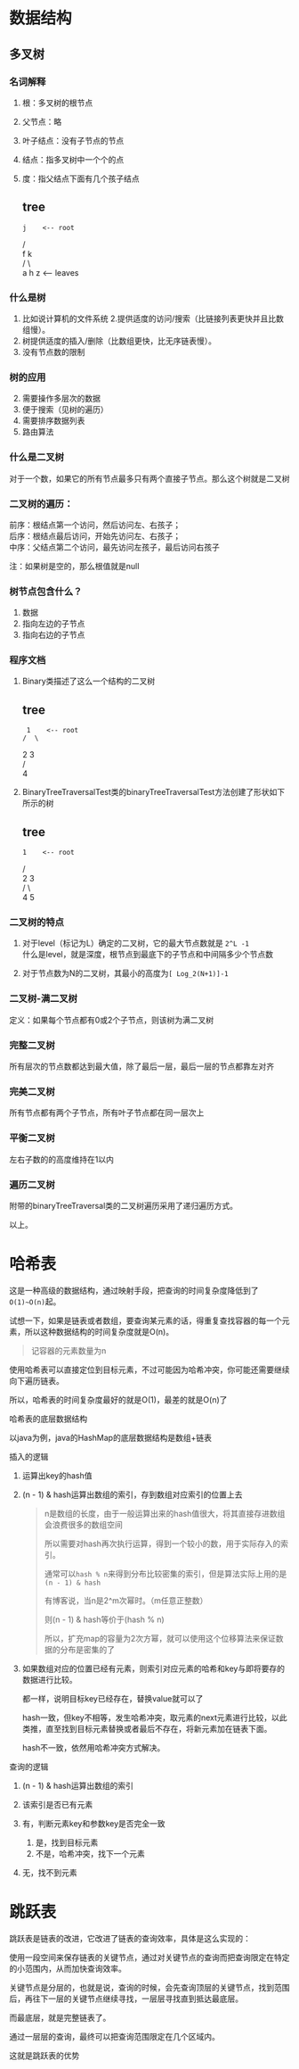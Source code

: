 # 数据结构
## 多叉树
### 名词解释
1. 根：多叉树的根节点
2. 父节点：略
3. 叶子结点：没有子节点的节点
4. 结点：指多叉树中一个个的点    
5. 度：指父结点下面有几个孩子结点  

      tree
      ----
       j    <-- root
     /   \
    f      k  
	/   \      \
	a     h      z    <-- leaves 


### 什么是树
1. 比如说计算机的文件系统
2.提供适度的访问/搜索（比链接列表更快并且比数组慢）。
3. 树提供适度的插入/删除（比数组更快，比无序链表慢）。
1. 没有节点数的限制

### 树的应用

2. 需要操作多层次的数据
3. 便于搜索（见树的遍历）
4. 需要排序数据列表
5. 路由算法

### 什么是二叉树
对于一个数，如果它的所有节点最多只有两个直接子节点。那么这个树就是二叉树


### 二叉树的遍历：  
前序：根结点第一个访问，然后访问左、右孩子；  
后序：根结点最后访问，开始先访问左、右孩子；  
中序：父结点第二个访问，最先访问左孩子，最后访问右孩子 

注：如果树是空的，那么根值就是null
### 树节点包含什么？
1. 数据
2. 指向左边的子节点
3. 指向右边的子节点

### 程序文档
1. Binary类描述了这么一个结构的二叉树

      tree
      ----
        1    <-- root
       /  \
      2    3  
     /   
    4
   
 2. BinaryTreeTraversalTest类的binaryTreeTraversalTest方法创建了形状如下所示的树

      tree
      ----
        1    <-- root
       /  \
      2    3  
     / \  
    4   5


### 二叉树的特点
1. 对于level（标记为L）确定的二叉树，它的最大节点数就是 `2^L -1`  
什么是level，就是深度，根节点到最底下的子节点和中间隔多少个节点数

2. 对于节点数为N的二叉树，其最小的高度为`[ Log_2(N+1)]-1`  

### 二叉树-满二叉树
定义：如果每个节点都有0或2个子节点，则该树为满二叉树

### 完整二叉树
所有层次的节点数都达到最大值，除了最后一层，最后一层的节点都靠左对齐


### 完美二叉树
所有节点都有两个子节点，所有叶子节点都在同一层次上

### 平衡二叉树
左右子数的的高度维持在1以内

### 遍历二叉树
附带的binaryTreeTraversal类的二叉树遍历采用了递归遍历方式。

以上。



# 哈希表

这是一种高级的数据结构，通过映射手段，把查询的时间复杂度降低到了`O(1)~O(n)`起。

试想一下，如果是链表或者数组，要查询某元素的话，得重复查找容器的每一个元素，所以这种数据结构的时间复杂度就是O(n)。

> 记容器的元素数量为n

使用哈希表可以直接定位到目标元素，不过可能因为哈希冲突，你可能还需要继续向下遍历链表。

所以，哈希表的时间复杂度最好的就是O(1)，最差的就是O(n)了



哈希表的底层数据结构

以java为例，java的HashMap的底层数据结构是数组+链表

插入的逻辑

1. 运算出key的hash值

2. (n - 1) & hash运算出数组的索引，存到数组对应索引的位置上去

   > n是数组的长度，由于一般运算出来的hash值很大，将其直接存进数组会浪费很多的数组空间
   >
   > 所以需要对hash再次执行运算，得到一个较小的数，用于实际存入的索引。
   >
   > 通常可以`hash % n`来得到分布比较密集的索引，但是算法实际上用的是`(n - 1) & hash`
   >
   > 有博客说，当n是2^m次幂时。（m任意正整数）
   >
   > 则(n - 1) & hash等价于(hash % n)
   >
   > 所以，扩充map的容量为2次方幂，就可以使用这个位移算法来保证数据的分布是密集的了

3. 如果数组对应的位置已经有元素，则索引对应元素的哈希和key与即将要存的数据进行比较。

   都一样，说明目标key已经存在，替换value就可以了

   hash一致，但key不相等，发生哈希冲突，取元素的next元素进行比较，以此类推，直至找到目标元素替换或者最后不存在，将新元素加在链表下面。

   hash不一致，依然用哈希冲突方式解决。

查询的逻辑

1. (n - 1) & hash运算出数组的索引
2. 该索引是否已有元素
3. 有，判断元素key和参数key是否完全一致

   	1. 是，找到目标元素
    2. 不是，哈希冲突，找下一个元素
4. 无，找不到元素

# 跳跃表

跳跃表是链表的改进，它改进了链表的查询效率，具体是这么实现的：

使用一段空间来保存链表的关键节点，通过对关键节点的查询而把查询限定在特定的小范围内，从而加快查询效率。

关键节点是分层的，也就是说，查询的时候，会先查询顶层的关键节点，找到范围后，再往下一层的关键节点继续寻找，一层层寻找直到抵达最底层。

而最底层，就是完整链表了。



通过一层层的查询，最终可以把查询范围限定在几个区域内。

这就是跳跃表的优势









 	
